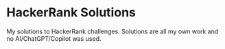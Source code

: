 # HackerRank Solutions
My solutions to HackerRank challenges. Solutions are all my own work and no AI/ChatGPT/Copilot was used.

